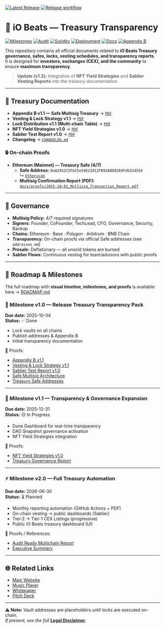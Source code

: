 [![Latest Release](https://img.shields.io/github/v/release/iobeatss/treasury?display_name=tag&sort=semver)](https://github.com/iobeatss/treasury/releases)
[![Release workflow](https://img.shields.io/github/actions/workflow/status/iobeatss/treasury/release-treasury.yml?branch=main&label=Release%20workflow)](https://github.com/iobeatss/treasury/actions/workflows/release-treasury.yml)

# 💎 iO Beats — Treasury Transparency

[![Milestones](https://img.shields.io/badge/Milestones-Roadmap-blue)](./docs/ROADMAP.md)
[![Audit](https://img.shields.io/badge/Audit-Cyberscope-brightgreen.svg)](https://raw.githubusercontent.com/cyberscope-io/audits/main/iob/audit.pdf)
[![Solidity](https://img.shields.io/badge/Solidity-0.8.24-blue.svg?logo=solidity)](https://docs.soliditylang.org/en/v0.8.24/)
[![Deployment](https://img.shields.io/badge/Deployed-MultiChain-purple.svg)](https://github.com/iobeatss/IOB-Smart-contract#deployment)
[![Docs](https://img.shields.io/badge/Docs-Available-brightgreen.svg)](https://github.com/iobeatss/iobeats-docs)
[![Appendix B](https://img.shields.io/badge/Appendix%20B-v1.1%20Safe%20Multisig-orange.svg)](./docs/IOB_Treasury_AppendixB_v1.1.pdf)

This repository contains all official documents related to **iO Beats Treasury governance, safes, locks, vesting schedules, and transparency reports**.  
It is designed for **investors, exchanges (CEX), and the community** to ensure **maximum transparency**.

> **Update (v1.2):** Integration of **NFT Yield Strategies** and **Sablier Vesting Reports** into the treasury documentation.

---

## 📄 Treasury Documentation

- **Appendix B v1.1 — Safe Multisig Treasury** → [`PDF`](./docs/IOB_Treasury_AppendixB_v1.1.pdf)  
- **Vesting & Lock Strategy v1.1** → [`PDF`](./docs/IOB_Vesting_Lock_Strategy_v1.1.pdf)  
- **Lock Distribution v1.1 (Multi-chain Table)** → [`PDF`](./docs/IOB_Treasury_Lock_Distribution_v1.1.pdf)  
- **NFT Yield Strategies v1.0** → [`PDF`](./docs/nft/IOB_NFT_Yield_Strategies_v1.0.pdf)  
- **Sablier Test Report v1.0** → [`PDF`](./docs/IOB_Sablier_Test_Report_v1.0.pdf)  
- **Changelog** → [`CHANGELOG.md`](./CHANGELOG.md)

### 🔒 On-chain Proofs
- **Ethereum (Mainnet) — Treasury Safe (4/7)**  
  - **Safe Address:** `0xA2952C5F625e59E21012FB92A8D8269Fdb324554`  
    ↳ [`Etherscan`](https://etherscan.io/address/0xA2952C5F625e59E21012FB92A8D8269Fdb324554)  
  - **Multisig Confirmation Report (PDF):**  
    [`docs/proofs/2025-10-01_Multisig_Transaction_Report.pdf`](./docs/proofs/2025-10-01_Multisig_Transaction_Report.pdf)

---

## 🔐 Governance
- **Multisig Policy:** 4/7 required signatures  
- **Signers:** Founder, CoFounder, TechLead, CFO, Governance, Security, Backup  
- **Chains:** Ethereum · Base · Polygon · Arbitrum · BNB Chain  
- **Transparency:** On-chain proofs via official Safe addresses (see `addresses.md`)  
- **Presale:** Deflationary — all unsold tokens are burned  
- **Sablier Flows:** Continuous vesting for team/advisors with public proofs  

---

## 📌 Roadmap & Milestones

The full roadmap with **visual timeline, milestones, and proofs** is available here → [ROADMAP.md](./docs/ROADMAP.md)

### 🚀 Milestone v1.0 — Release Treasury Transparency Pack  
**Due date:** 2025-10-04  
**Status:** ✅ Done  
- Lock vaults on all chains  
- Publish addresses & Appendix B  
- Initial transparency documentation  

📂 Proofs:  
- [Appendix B v1.1](./docs/IOB_Treasury_AppendixB_v1.1.pdf)  
- [Vesting & Lock Strategy v1.1](./docs/IOB_Vesting_Lock_Strategy_v1.1.pdf)  
- [Sablier Test Report v1.0](./docs/IOB_Sablier_Test_Report_v1.0.pdf)  
- [Safe Multisig Architecture](./docs/IOB_Safe_Multisig_Architecture.pdf)  
- [Treasury Safe Addresses](./docs/addresses.md)

---

### 🔎 Milestone v1.1 — Transparency & Governance Expansion  
**Due date:** 2025-12-31  
**Status:** 🟡 In Progress  
- Dune Dashboard for real-time transparency  
- DAO Snapshot governance activation  
- NFT Yield Strategies integration  

📂 Proofs:  
- [NFT Yield Strategies v1.0](./docs/nft/IOB_NFT_Yield_Strategies_v1.0.pdf)  
- [Treasury Governance Report](./docs/IOB_Treasury_Governance.pdf)

---

### ⚡ Milestone v2.0 — Full Treasury Automation  
**Due date:** 2026-06-30  
**Status:** ⏳ Planned  
- Monthly reporting automation (GitHub Actions + PDF)  
- On-chain vesting → public dashboards (Sablier)  
- Tier-2 → Tier-1 CEX Listings (progressive)  
- Public IO Beats treasury dashboard (UI)  

📂 Proofs / References:  
- [Audit Ready Multichain Report](./docs/IOB_Treasury_Safe_Multichain_AuditReady.pdf)  
- [Executive Summary](./docs/IOB_Treasury_Multichain_Executive_Summary.pdf)

---

## 🌐 Related Links
- [Main Website](https://iobeats.com)  
- [Music Player](https://open.iobeats.com)  
- [Whitepaper](https://github.com/iobeatss/iobeats-docs/blob/main/iobeats-white-paper.pdf)  
- [Pitch Deck](https://github.com/iobeatss/iobeats-docs/blob/main/iobeats-pitch-deck.pdf)  

---

⚠️ **Note:** Vault addresses are placeholders until locks are executed on-chain.  
_If present, see the full_ **[Legal Disclaimer](./DISCLAIMER.md)**.
